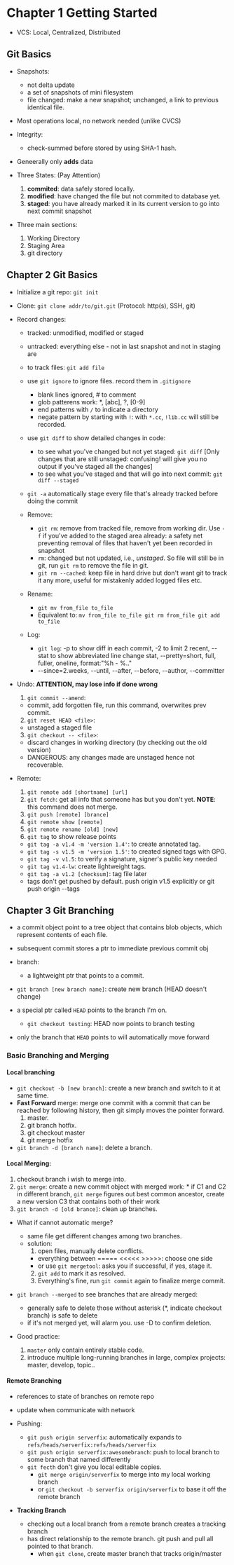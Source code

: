 # Chapter 1 Getting Started

* VCS: Local, Centralized, Distributed

## Git Basics

* Snapshots: 
  * not delta update
  * a set of snapshots of mini filesystem
  * file changed: make a new snapshot; unchanged, a link to previous identical file. 

* Most operations local, no network needed (unlike CVCS)

* Integrity:
  * check-summed before stored by using SHA-1 hash. 

* Geneerally only **adds** data

* Three States: (Pay Attention)
  1. **commited**: data safely stored locally. 
  2. **modified**: have changed the file but not commited to database yet.
  3. **staged**: you have already marked it in its current version to go into next commit snapshot

* Three main sections:
  1. Working Directory
  2. Staging Area
  3. git directory

## Chapter 2 Git Basics

* Initialize a git repo: ``git init``
* Clone: ``git clone addr/to/git.git`` (Protocol: http(s), SSH, git)
* Record changes:
  * tracked: unmodified, modified or staged
  * untracked: everything else - not in last snapshot and not in staging are
  * to track files: ``git add file``
  * use ``git ignore`` to ignore files. record them in ``.gitignore``
    * blank lines ignored, # to comment
    * glob patterens work: *, [abc], ?, [0-9]
    * end patterns with ``/`` to indicate a directory
    * negate pattern by starting with ``!``: with ``*.cc``, ``!lib.cc`` will still be recorded. 
  * use ``git diff`` to show detailed changes in code:
    * to see what you've changed but not yet staged: ``git diff`` [Only changes that are still unstaged: confusing! will give you no output if you've staged all the changes]
    * to see what you've staged and that will go into next commit: ``git diff --staged``

  * ``git -a`` automatically stage every file that's already tracked before doing the commit
  * Remove:
    * ``git rm``: remove from tracked file, remove from working dir. Use ``-f`` if you've added to the staged area already: a safety net preventing removal of files that haven't yet been recorded in snapshot
    * ``rm``: changed but not updated, i.e., *unstaged*. So file will still be in git, run ``git rm`` to remove the file in git. 
    * ``git rm --cached``: keep file in hard drive but don't want git to track it any more, useful for mistakenly added logged files etc. 
  * Rename:
    * ``git mv from_file to_file``
    * Equivalent to: 
    ``
      mv from_file to_file
      git rm from_file
      git add to_file
    ``
  * Log:
    * ``git log``: -p to show diff in each commit, -2 to limit 2 recent, --stat to show abbreviated line change stat, --pretty=short, full, fuller, oneline, format:"%h - %.."
    * --since=2.weeks, --until, --after, --before, --author, --committer

* Undo: **ATTENTION, may lose info if done wrong**
  1. ``git commit --amend``:
    * commit, add forgotten file, run this command, overwrites prev commit. 
  2. ``git reset HEAD <file>``:
    * unstaged a staged file
  3. ``git checkout -- <file>``:
    * discard changes in working directory (by checking out the old version)
    * DANGEROUS: any changes made are unstaged hence not recoverable. 

* Remote: 
  1. ``git remote add [shortname] [url]``
  2. ``git fetch``: get all info that someone has but you don't yet. **NOTE**: this command does not merge.
  3. ``git push [remote] [brance]``
  4. ``git remote show [remote]``
  5. ``git remote rename [old] [new]``
  6. ``git tag`` to show release points
    * ``git tag -a v1.4 -m 'version 1.4'``: to create annotated tag.
    * ``git tag -s v1.5 -m 'version 1.5'``: to created signed tags with GPG. 
    * ``git tag -v v1.5``: to verify a signature, signer's public key needed
    * ``git tag v1.4-lw``: create lightweight tags. 
    * ``git tag -a v1.2 [checksum]``: tag file later
    * tags don't get pushed by default. push origin v1.5 explicitly or git push origin --tags

## Chapter 3 Git Branching

* a commit object point to a tree object that contains blob objects, which represent contents of each file. 
* subsequent commit stores a ptr to immediate previous commit obj 
* branch:
  * a lightweight ptr that points to a commit. 

* ``git branch [new branch name]``: create new branch (HEAD doesn't change)

* a special ptr called ``HEAD`` points to the branch I'm on. 
  * ``git checkout testing``: HEAD now points to branch testing

* only the branch that ``HEAD`` points to will automatically move forward

### Basic Branching and Merging

#### Local branching

* ``git checkout -b [new branch]``: create a new branch and switch to it at same time. 
* **Fast Forward** merge: merge one commit with a commit that can be reached by following history, then git simply moves the pointer forward. 
  1. master. 
  2. git branch hotfix. 
  3. git checkout master
  4. git merge hotfix
* ``git branch -d [branch name]``: delete a branch. 

#### Local Merging:
  1. checkout branch i wish to merge into. 
  2. ``git merge``: create a new commit object with merged work:
    * if C1 and C2 in different branch, ``git merge`` figures out best common ancestor, create a new version C3 that contains both of their work
  3. ``git branch -d [old brance]``: clean up branches.

* What if cannot automatic merge? 
  * same file get different changes among two branches. 
  * solution: 
    1. open files, manually delete conflicts. 
      * everything between ===== <<<<<  >>>>>: choose one side
      * or use ``git mergetool``: asks you if successful, if yes, stage it. 
    2. ``git add`` to mark it as resolved.
    3. Everything's fine, run ``git commit`` again to finalize merge commit. 

* ``git branch --merged`` to see branches that are already merged:
  * generally safe to delete those without asterisk (*, indicate checkout branch) is safe to delete
  * if it's not merged yet, will alarm you. use -D to confirm deletion. 

* Good practice:
  1. ``master`` only contain entirely stable code. 
  2. introduce multiple long-running branches in large, complex projects: master, develop, topic.. 

#### Remote Branching

* references to state of branches on remote repo
* update when communicate with network

* Pushing:
  * ``git push origin serverfix``: automatically expands to ``refs/heads/serverfix:refs/heads/serverfix``
  * ``git push origin serverfix:awesomebranch``: push to local branch to some branch that named differently
  * ``git fecth`` don't give you local editable copies. 
    * ``git merge origin/serverfix`` to merge into my local working branch
    * or ``git checkout -b serverfix origin/serverfix`` to base it off the remote branch

* **Tracking Branch**
  * checking out a local branch from a remote branch creates a tracking branch
  * has direct relationship to the remote branch. git push and pull all pointed to that branch. 
    * when ``git clone``, create master branch that tracks origin/master








